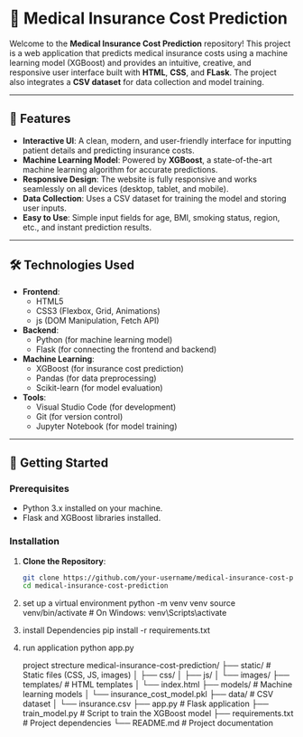 # 🏥 Medical Insurance Cost Prediction

Welcome to the **Medical Insurance Cost Prediction** repository! This project is a web application that predicts medical insurance costs using a machine learning model (XGBoost) and provides an intuitive, creative, and responsive user interface built with **HTML**, **CSS**, and **FLask**. The project also integrates a **CSV dataset** for data collection and model training.

---

## 🌟 Features

- **Interactive UI**: A clean, modern, and user-friendly interface for inputting patient details and predicting insurance costs.
- **Machine Learning Model**: Powered by **XGBoost**, a state-of-the-art machine learning algorithm for accurate predictions.
- **Responsive Design**: The website is fully responsive and works seamlessly on all devices (desktop, tablet, and mobile).
- **Data Collection**: Uses a CSV dataset for training the model and storing user inputs.
- **Easy to Use**: Simple input fields for age, BMI, smoking status, region, etc., and instant prediction results.

---

## 🛠️ Technologies Used

- **Frontend**:
  - HTML5
  - CSS3 (Flexbox, Grid, Animations)
  - js (DOM Manipulation, Fetch API)
- **Backend**:
  - Python (for machine learning model)
  - Flask (for connecting the frontend and backend)
- **Machine Learning**:
  - XGBoost (for insurance cost prediction)
  - Pandas (for data preprocessing)
  - Scikit-learn (for model evaluation)
- **Tools**:
  - Visual Studio Code (for development)
  - Git (for version control)
  - Jupyter Notebook (for model training)

---

## 🚀 Getting Started

### Prerequisites
- Python 3.x installed on your machine.
- Flask and XGBoost libraries installed.

### Installation

1. **Clone the Repository**:
   ```bash
   git clone https://github.com/your-username/medical-insurance-cost-prediction.git
   cd medical-insurance-cost-prediction

2. set up a virtual environment
 python -m venv venv
source venv/bin/activate  # On Windows: venv\Scripts\activate

3. install Dependencies
   pip install -r requirements.txt

4. run application
   python app.py

   project strecture
   medical-insurance-cost-prediction/
├── static/              # Static files (CSS, JS, images)
│   ├── css/
│   ├── js/
│   └── images/
├── templates/           # HTML templates
│   └── index.html
├── models/              # Machine learning models
│   └── insurance_cost_model.pkl
├── data/                # CSV dataset
│   └── insurance.csv
├── app.py               # Flask application
├── train_model.py       # Script to train the XGBoost model
├── requirements.txt     # Project dependencies
└── README.md            # Project documentation

      
